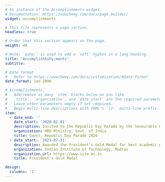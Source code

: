 ```yaml
---
# An instance of the Accomplishments widget.
# Documentation: https://wowchemy.com/docs/page-builder/
widget: accomplishments

# This file represents a page section.
headless: true

# Order that this section appears on the page.
weight: 40

# Note: `&shy;` is used to add a 'soft' hyphen in a long heading.
title: 'Accomplish&shy;ments'
subtitle:

# Date format
#   Refer to https://wowchemy.com/docs/customization/#date-format
date_format: Jan 2006

# Accomplishments.
#   Add/remove as many `item` blocks below as you like.
#   `title`, `organization`, and `date_start` are the required parameters.
#   Leave other parameters empty if not required.
#   Begin multi-line descriptions with YAML's `|2-` multi-line prefix.
item:
  - date_end: ''
    date_start: '2020-02-01'
    description: Invited to the Republic Day Parade by the honourable Prime Minister of India, 2020
    organization: HRD Ministry, Govt. of India
    title: Guest, Republic Day Parade 2020
  - date_start: '2021-07-31'
    description: Awarded the President's Gold Medal for best academic performance among all graduating students in 2021. 
    organization: Indian Institute of Technology, Madras
    organization_url: https://www.iitm.ac.in
    title: President's Gold Medal

design:
  columns: '1'
---
```

